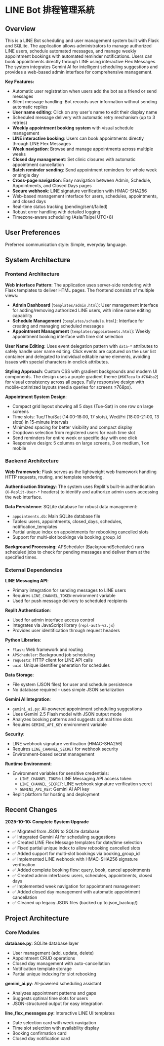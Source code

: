# LINE Bot 排程管理系統

## Overview

This is a LINE Bot scheduling and user management system built with Flask and SQLite. The application allows administrators to manage authorized LINE users, schedule automated messages, and manage weekly appointment bookings with automated reminder notifications. Users can book appointments directly through LINE using interactive Flex Messages. The system integrates Gemini AI for intelligent scheduling suggestions and provides a web-based admin interface for comprehensive management.

**Key Features:**
- Automatic user registration when users add the bot as a friend or send messages
- Silent message handling: Bot records user information without sending automatic replies
- **User name editing**: Click on any user's name to edit their display name
- Scheduled message delivery with automatic retry mechanism (up to 3 retries)
- **Weekly appointment booking system** with visual schedule management
- **LINE interactive booking**: Users can book appointments directly through LINE Flex Messages
- **Week navigation**: Browse and manage appointments across multiple weeks
- **Closed day management**: Set clinic closures with automatic appointment cancellation
- **Batch reminder sending**: Send appointment reminders for whole week or single day
- **Cross-page navigation**: Easy navigation between Admin, Schedule, Appointments, and Closed Days pages
- **Secure webhook**: LINE signature verification with HMAC-SHA256
- Web-based management interface for users, schedules, appointments, and closed days
- Real-time status tracking (pending/sent/failed)
- Robust error handling with detailed logging
- Timezone-aware scheduling (Asia/Taipei UTC+8)

## User Preferences

Preferred communication style: Simple, everyday language.

## System Architecture

### Frontend Architecture

**Web Interface Pattern**: The application uses server-side rendering with Flask templates to deliver HTML pages. The frontend consists of multiple views:

- **Admin Dashboard** (`templates/admin.html`): User management interface for adding/removing authorized LINE users, with inline name editing capability
- **Schedule Management** (`templates/schedule.html`): Interface for creating and managing scheduled messages
- **Appointment Management** (`templates/appointments.html`): Weekly appointment booking interface with time slot selection

**User Name Editing**: Uses event delegation pattern with `data-*` attributes to safely handle user name editing. Click events are captured on the user list container and delegated to individual editable name elements, avoiding issues with special characters in onclick attributes.

**Styling Approach**: Custom CSS with gradient backgrounds and modern UI components. The design uses a purple gradient theme (`#667eea` to `#764ba2`) for visual consistency across all pages. Fully responsive design with mobile-optimized layouts (media queries for screens ≤768px).

**Appointment System Design**:
- Compact grid layout showing all 5 days (Tue-Sat) in one row on large screens
- Time slots: Tue/Thu/Sat (14:00-18:00, 17 slots), Wed/Fri (18:00-21:00, 13 slots) in 15-minute intervals
- Minimized spacing for better visibility and compact display
- Dropdown selection from registered users for each time slot
- Send reminders for entire week or specific day with one click
- Responsive design: 5 columns on large screens, 3 on medium, 1 on mobile

### Backend Architecture

**Web Framework**: Flask serves as the lightweight web framework handling HTTP requests, routing, and template rendering.

**Authentication Strategy**: The system uses Replit's built-in authentication (`X-Replit-User-*` headers) to identify and authorize admin users accessing the web interface.

**Data Persistence**: SQLite database for robust data management:
- `appointments.db`: Main SQLite database file
- Tables: users, appointments, closed_days, schedules, notification_templates
- Partial unique index on appointments for rebooking cancelled slots
- Support for multi-slot bookings via booking_group_id

**Background Processing**: APScheduler (BackgroundScheduler) runs scheduled jobs to check for pending messages and deliver them at the specified times.

### External Dependencies

**LINE Messaging API**: 
- Primary integration for sending messages to LINE users
- Requires `LINE_CHANNEL_TOKEN` environment variable
- Used for push message delivery to scheduled recipients

**Replit Authentication**:
- Used for admin interface access control
- Integrates via JavaScript library (`repl-auth-v2.js`)
- Provides user identification through request headers

**Python Libraries**:
- `Flask`: Web framework and routing
- `APScheduler`: Background job scheduling
- `requests`: HTTP client for LINE API calls
- `uuid`: Unique identifier generation for schedules

**Data Storage**:
- File system (JSON files) for user and schedule persistence
- No database required - uses simple JSON serialization

**Gemini AI Integration**:
- `gemini_ai.py`: AI-powered appointment scheduling suggestions
- Uses Gemini 2.5 Flash model with JSON output mode
- Analyzes booking patterns and suggests optimal time slots
- Requires `GEMINI_API_KEY` environment variable

**Security**:
- LINE webhook signature verification (HMAC-SHA256)
- Requires `LINE_CHANNEL_SECRET` for webhook security
- Environment-based secret management

**Runtime Environment**:
- Environment variables for sensitive credentials:
  - `LINE_CHANNEL_TOKEN`: LINE Messaging API access token
  - `LINE_CHANNEL_SECRET`: LINE webhook signature verification secret
  - `GEMINI_API_KEY`: Gemini AI API key
- Replit platform for hosting and deployment

## Recent Changes

**2025-10-10: Complete System Upgrade**
- ✅ Migrated from JSON to SQLite database
- ✅ Integrated Gemini AI for scheduling suggestions
- ✅ Created LINE Flex Message templates for date/time selection
- ✅ Fixed partial unique index to allow rebooking cancelled slots
- ✅ Added support for multi-slot bookings via booking_group_id
- ✅ Implemented LINE webhook with HMAC-SHA256 signature verification
- ✅ Added complete booking flow: query, book, cancel appointments
- ✅ Created admin interfaces: users, schedules, appointments, closed days
- ✅ Implemented week navigation for appointment management
- ✅ Added closed day management with automatic appointment cancellation
- ✅ Cleaned up legacy JSON files (backed up to json_backup/)

## Project Architecture

### Core Modules

**database.py**: SQLite database layer
- User management (add, update, delete)
- Appointment CRUD operations
- Closed day management with auto-cancellation
- Notification template storage
- Partial unique indexing for slot rebooking

**gemini_ai.py**: AI-powered scheduling assistant
- Analyzes appointment patterns and gaps
- Suggests optimal time slots for users
- JSON-structured output for easy integration

**line_flex_messages.py**: Interactive LINE UI templates
- Date selection card with week navigation
- Time slot selection with availability display
- Booking confirmation card
- Closed day notification card